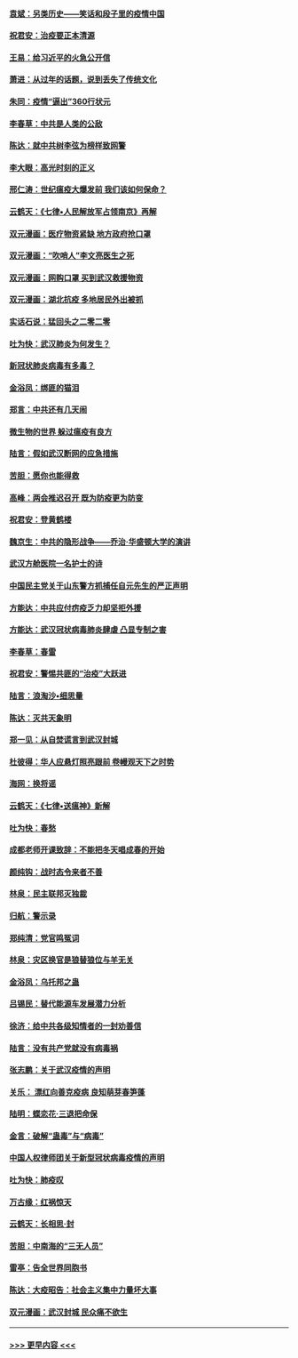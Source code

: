 #### [袁斌：另类历史——笑话和段子里的疫情中国](../pages/nsc993/n11889243.md?t=02240701) 
#### [祝君安：治疫要正本清源](../pages/nsc993/n11889085.md?t=02240701) 
#### [王易：给习近平的火急公开信](../pages/nsc993/n11888225.md?t=02240701) 
#### [萧进：从过年的话题，说到丢失了传统文化](../pages/nsc993/n11887732.md?t=02240701) 
#### [朱同：疫情“逼出”360行状元](../pages/nsc993/n11887678.md?t=02240701) 
#### [李春草：中共是人类的公敌](../pages/nsc993/n11887656.md?t=02240701) 
#### [陈达：就中共树李弦为榜样致网警](../pages/nsc993/n11887625.md?t=02240701) 
#### [李大眼：高光时刻的正义](../pages/nsc993/n11887585.md?t=02240701) 
#### [邢仁涛：世纪瘟疫大爆发前 我们该如何保命？](../pages/nsc993/n11887535.md?t=02240701) 
#### [云鹤天：《七律▪人民解放军占领南京》再解](../pages/nsc993/n11887524.md?t=02240701) 
#### [双元漫画：医疗物资紧缺 地方政府抢口罩](../pages/nsc993/n11884744.md?t=02240701) 
#### [双元漫画：“吹哨人”李文亮医生之死](../pages/nsc993/n11884705.md?t=02240701) 
#### [双元漫画：网购口罩 买到武汉救援物资](../pages/nsc993/n11884670.md?t=02240701) 
#### [双元漫画：湖北抗疫 多地居民外出被抓](../pages/nsc993/n11884643.md?t=02240701) 
#### [实话石说：猛回头之二零二零](../pages/nsc993/n11883968.md?t=02240701) 
#### [吐为快：武汉肺炎为何发生？](../pages/nsc993/n11882180.md?t=02240701) 
#### [新冠状肺炎病毒有多毒？](../pages/nsc993/n11881790.md?t=02240701) 
#### [金浴凤：绑匪的猫泪](../pages/nsc993/n11880664.md?t=02240701) 
#### [郑言：中共还有几天闹](../pages/nsc993/n11880645.md?t=02240701) 
#### [微生物的世界 躲过瘟疫有良方](../pages/nsc993/n11880492.md?t=02240701) 
#### [陆言：假如武汉断网的应急措施](../pages/nsc993/n11880619.md?t=02240701) 
#### [苦胆：愿你也能得救](../pages/nsc993/n11880601.md?t=02240701) 
#### [高峰：两会推迟召开  既为防疫更为防变](../pages/nsc993/n11879977.md?t=02240701) 
#### [祝君安：登黄鹤楼](../pages/nsc993/n11880583.md?t=02240701) 
#### [魏京生：中共的隐形战争——乔治‧华盛顿大学的演讲](../pages/nsc993/n11879765.md?t=02240701) 
#### [武汉方舱医院一名护士的诗](../pages/nsc993/n11878480.md?t=02240701) 
#### [中国民主党关于山东警方抓捕任自元先生的严正声明](../pages/nsc993/n11877506.md?t=02240701) 
#### [方能达：中共应付疠疫乏力却坚拒外援](../pages/nsc993/n11877497.md?t=02240701) 
#### [方能达：武汉冠状病毒肺炎肆虐 凸显专制之害](../pages/nsc993/n11877475.md?t=02240701) 
#### [李春草：春雷](../pages/nsc993/n11876287.md?t=02240701) 
#### [祝君安：警惕共匪的“治疫”大跃进](../pages/nsc993/n11876084.md?t=02240701) 
#### [陆言：浪淘沙•细思量](../pages/nsc993/n11876071.md?t=02240701) 
#### [陈达：灭共天象明](../pages/nsc993/n11876063.md?t=02240701) 
#### [郑一见：从自焚谎言到武汉封城](../pages/nsc993/n11875621.md?t=02240701) 
#### [杜彼得：华人应悬灯照亮跟前 卷幔观天下之时势](../pages/nsc993/n11874822.md?t=02240701) 
#### [海网：换将谣](../pages/nsc993/n11873712.md?t=02240701) 
#### [云鹤天：《七律▪送瘟神》新解](../pages/nsc993/n11873598.md?t=02240701) 
#### [吐为快：春愁](../pages/nsc993/n11872801.md?t=02240701) 
#### [成都老师开课致辞：不能把冬天唱成春的开始](../pages/nsc993/n11872653.md?t=02240701) 
#### [颜纯钩：战时态令来者不善](../pages/nsc993/n11872011.md?t=02240701) 
#### [林泉：民主联邦灭独裁](../pages/nsc993/n11870998.md?t=02240701) 
#### [归航：警示录](../pages/nsc993/n11870963.md?t=02240701) 
#### [郑纯清：党官鸣冤词](../pages/nsc993/n11870938.md?t=02240701) 
#### [林泉：灾区换官是狼替狼位与羊无关](../pages/nsc993/n11870896.md?t=02240701) 
#### [金浴凤：乌托邦之蛊](../pages/nsc993/n11870879.md?t=02240701) 
#### [吕锡民：替代能源车发展潜力分析](../pages/nsc993/n11870656.md?t=02240701) 
#### [徐济：给中共各级知情者的一封劝善信](../pages/nsc993/n11868561.md?t=02240701) 
#### [陆言：没有共产党就没有病毒祸](../pages/nsc993/n11868232.md?t=02240701) 
#### [张志鹏：关于武汉疫情的声明](../pages/nsc993/n11867182.md?t=02240701) 
#### [关乐： 漂红向善克疫病 良知萌芽春笋蓬](../pages/nsc993/n11865710.md?t=02240701) 
#### [陆明：蝶恋花‧三退把命保](../pages/nsc993/n11865673.md?t=02240701) 
#### [金言：破解“蛊毒”与“病毒”](../pages/nsc993/n11864103.md?t=02240701) 
#### [中国人权律师团关于新型冠状病毒疫情的声明](../pages/nsc993/n11864249.md?t=02240701) 
#### [吐为快：肺疫叹](../pages/nsc993/n11864027.md?t=02240701) 
#### [万古缘：红祸惊天](../pages/nsc993/n11864079.md?t=02240701) 
#### [云鹤天：长相思‧封](../pages/nsc993/n11864006.md?t=02240701) 
#### [苦胆：中南海的“三无人员”](../pages/nsc993/n11862997.md?t=02240701) 
#### [雷亭：告全世界同胞书](../pages/nsc993/n11862572.md?t=02240701) 
#### [陈达：大疫昭告：社会主义集中力量坏大事](../pages/nsc993/n11859419.md?t=02240701) 
#### [双元漫画：武汉封城 民众痛不欲生](../pages/nsc993/n11859287.md?t=02240701) 

----
#### [ >>> 更早内容 <<< ](../indexes/nsc993-earlier.md)
